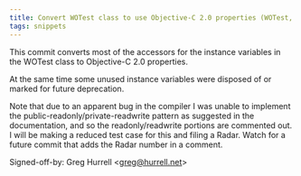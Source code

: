 ```yaml
---
title: Convert WOTest class to use Objective-C 2.0 properties (WOTest, f2d45e3)
tags: snippets
---
```


This commit converts most of the accessors for the instance variables in the WOTest class to Objective-C 2.0 properties.

At the same time some unused instance variables were disposed of or marked for future deprecation.

Note that due to an apparent bug in the compiler I was unable to implement the public-readonly/private-readwrite pattern as suggested in the documentation, and so the readonly/readwrite portions are commented out. I will be making a reduced test case for this and filing a Radar. Watch for a future commit that adds the Radar number in a comment.

Signed-off-by: Greg Hurrell &lt;greg@hurrell.net&gt;
